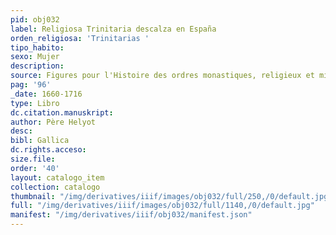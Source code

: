 ```yaml
---
pid: obj032
label: Religiosa Trinitaria descalza en España
orden_religiosa: 'Trinitarias '
tipo_habito:
sexo: Mujer
description:
source: Figures pour l'Histoire des ordres monastiques, religieux et militaires
pag: '96'
_date: 1660-1716
type: Libro
dc.citation.manuskript:
author: Père Helyot
desc:
bibl: Gallica
dc.rights.acceso:
size.file:
order: '40'
layout: catalogo_item
collection: catalogo
thumbnail: "/img/derivatives/iiif/images/obj032/full/250,/0/default.jpg"
full: "/img/derivatives/iiif/images/obj032/full/1140,/0/default.jpg"
manifest: "/img/derivatives/iiif/obj032/manifest.json"
---
```

